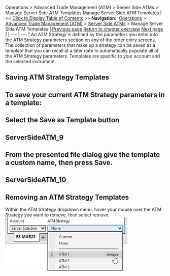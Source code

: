 ﻿
Operations \> Advanced Trade Management (ATM) \> Server Side ATMs \> Manage Server Side ATM Templates
Manage Server Side ATM Templates
| \<\< [Click to Display Table of Contents](manage-server-side-atm-templat.md) \>\> **Navigation:**     [Operations](operations-1.md) \> [Advanced Trade Management (ATM)](advanced_trade_management_atm-1.md) \> [Server Side ATMs](server-side-atm-strategy-1.md) \> Manage Server Side ATM Templates | [Previous page](server-side-stop-strategy-1.md) [Return to chapter overview](server-side-atm-strategy-1.md) [Next page](auto_close_position-1.md) |
| --- | --- |
An ATM Strategy is defined by the parameters you enter into the ATM Strategy parameters section on any of the order entry screens. The collection of parameters that make up a strategy can be saved as a template that you can recall at a later date to automatically populate all of the ATM Strategy parameters. Templates are specific to your account and the selected instrument.
 
## Saving ATM Strategy Templates
## To save your current ATM Strategy parameters in a template:
## 
## Select the Save as Template button
## 
## ServerSideATM_9
## 
## From the presented file dialog give the template a custom name, then press Save.
## 
## ServerSideATM_10
## 
## Removing an ATM Strategy Templates
Within the ATM Strategy dropdown menu, hover your mouse over the ATM Strategy you want to remove, then select remove.
 
![ServerSideATM_11](serversideatm_11.png)
 
